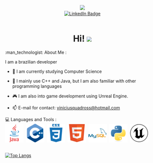 <div id="header" align="center">
  <img src="https://i.giphy.com/media/v1.Y2lkPTc5MGI3NjExbWViYmRndzNzaDE2b24yMDFtd2libm9lajZoeTVsbGx5N21nNjBheiZlcD12MV9pbnRlcm5hbF9naWZfYnlfaWQmY3Q9Zw/KEYMsj2LcXzfcTP5ii/giphy.gif" width="100"/>
  <div id="badges">
    <a href="your-linkedin-URL">
      <img src="https://img.shields.io/badge/LinkedIn-blue?style=for-the-badge&logo=linkedin&logoColor=white" alt="LinkedIn Badge"/>
    </a>
    </div>
      <img src="https://komarev.com/ghpvc/?username=ViniQuadros&style=flat-square&color=blue" alt=""/>
  <h1>
    Hi!
    <img src="https://media.giphy.com/media/hvRJCLFzcasrR4ia7z/giphy.gif" width="30px"/>
  </h1>
</div>
<div id="aboutme" align="left">
  :man_technologist: About Me : <br>
  
  I am a brazilian developer 
  
- 📖 I am currently studying Computer Science

- 🔧 I mainly use C++ and Java, but I am also familiar with other programming languages

- 🎮 I am also into game development using Unreal Engine.
  
- 📫 E-mail for contact: viniciusquadross@hotmail.com
  
</div>

<div id="languages" align="left">
  💻 Languages and Tools : <br>

  <div>
    <img src="https://github.com/devicons/devicon/blob/master/icons/java/java-original-wordmark.svg" title="Java" alt="Java" width="60" height="60"/>&nbsp;
    <img src="https://github.com/devicons/devicon/blob/master/icons/cplusplus/cplusplus-original.svg" title="C++" alt="C++" width="60" height="60"/>&nbsp;
    <img src="https://github.com/devicons/devicon/blob/master/icons/css3/css3-plain-wordmark.svg"  title="CSS3" alt="CSS" width="60" height="60"/>&nbsp;
    <img src="https://github.com/devicons/devicon/blob/master/icons/html5/html5-original.svg" title="HTML5" alt="HTML" width="60" height="60"/>&nbsp;
    <img src="https://github.com/devicons/devicon/blob/master/icons/mysql/mysql-original-wordmark.svg" title="MySQL"  alt="MySQL" width="60" height="60"/>&nbsp;
    <img src="https://github.com/devicons/devicon/blob/master/icons/python/python-original.svg" title="Python"  alt="Python" width="60" height="60"/>&nbsp;
    <img src="https://github.com/devicons/devicon/blob/master/icons/unrealengine/unrealengine-original.svg" title="Unreal"  alt="Unreal" width="60" height="60"/>&nbsp;
  </div>
  <br>
  
  [![Top Langs](https://github-readme-stats.vercel.app/api/top-langs/?username=ViniQuadros&layout=compact)](https://github.com/anuraghazra/github-readme-stats)
  
</div>

<!---
ViniQuadros/ViniQuadros is a ✨ special ✨ repository because its `README.md` (this file) appears on your GitHub profile.
You can click the Preview link to take a look at your changes.
--->
